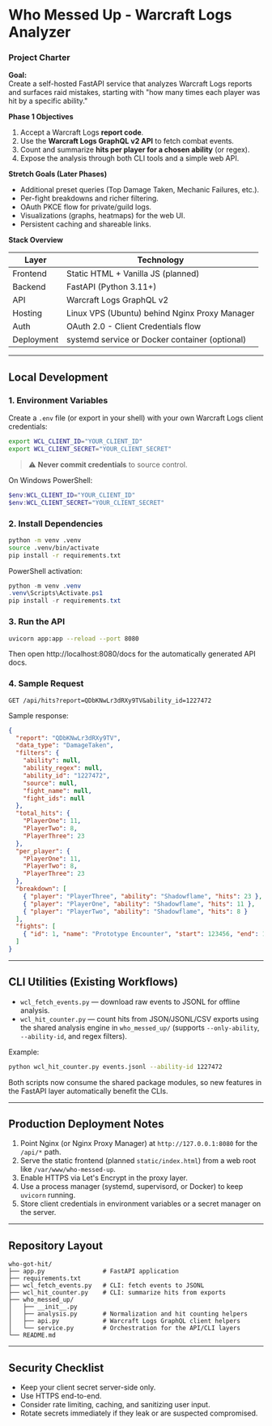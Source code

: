# Who Messed Up - Warcraft Logs Analyzer

### Project Charter

**Goal:**  
Create a self-hosted FastAPI service that analyzes Warcraft Logs reports and surfaces raid mistakes, starting with "how many times each player was hit by a specific ability."

**Phase 1 Objectives**

1. Accept a Warcraft Logs **report code**.
2. Use the **Warcraft Logs GraphQL v2 API** to fetch combat events.
3. Count and summarize **hits per player for a chosen ability** (or regex).
4. Expose the analysis through both CLI tools and a simple web API.

**Stretch Goals (Later Phases)**

- Additional preset queries (Top Damage Taken, Mechanic Failures, etc.).
- Per-fight breakdowns and richer filtering.
- OAuth PKCE flow for private/guild logs.
- Visualizations (graphs, heatmaps) for the web UI.
- Persistent caching and shareable links.

**Stack Overview**

| Layer      | Technology                                            |
| ---------- | ----------------------------------------------------- |
| Frontend   | Static HTML + Vanilla JS (planned)                    |
| Backend    | FastAPI (Python 3.11+)                                |
| API        | Warcraft Logs GraphQL v2                              |
| Hosting    | Linux VPS (Ubuntu) behind Nginx Proxy Manager         |
| Auth       | OAuth 2.0 - Client Credentials flow                   |
| Deployment | systemd service or Docker container (optional)        |

---

## Local Development

### 1. Environment Variables

Create a `.env` file (or export in your shell) with your own Warcraft Logs client credentials:

```bash
export WCL_CLIENT_ID="YOUR_CLIENT_ID"
export WCL_CLIENT_SECRET="YOUR_CLIENT_SECRET"
```

> ⚠️ **Never commit credentials** to source control.

On Windows PowerShell:

```powershell
$env:WCL_CLIENT_ID="YOUR_CLIENT_ID"
$env:WCL_CLIENT_SECRET="YOUR_CLIENT_SECRET"
```

### 2. Install Dependencies

```bash
python -m venv .venv
source .venv/bin/activate
pip install -r requirements.txt
```

PowerShell activation:

```powershell
python -m venv .venv
.venv\Scripts\Activate.ps1
pip install -r requirements.txt
```

### 3. Run the API

```bash
uvicorn app:app --reload --port 8080
```

Then open http://localhost:8080/docs for the automatically generated API docs.

### 4. Sample Request

```http
GET /api/hits?report=QDbKNwLr3dRXy9TV&ability_id=1227472
```

Sample response:

```json
{
  "report": "QDbKNwLr3dRXy9TV",
  "data_type": "DamageTaken",
  "filters": {
    "ability": null,
    "ability_regex": null,
    "ability_id": "1227472",
    "source": null,
    "fight_name": null,
    "fight_ids": null
  },
  "total_hits": {
    "PlayerOne": 11,
    "PlayerTwo": 8,
    "PlayerThree": 23
  },
  "per_player": {
    "PlayerOne": 11,
    "PlayerTwo": 8,
    "PlayerThree": 23
  },
  "breakdown": [
    { "player": "PlayerThree", "ability": "Shadowflame", "hits": 23 },
    { "player": "PlayerOne", "ability": "Shadowflame", "hits": 11 },
    { "player": "PlayerTwo", "ability": "Shadowflame", "hits": 8 }
  ],
  "fights": [
    { "id": 1, "name": "Prototype Encounter", "start": 123456, "end": 127890, "kill": true }
  ]
}
```

---

## CLI Utilities (Existing Workflows)

- `wcl_fetch_events.py` — download raw events to JSONL for offline analysis.
- `wcl_hit_counter.py` — count hits from JSON/JSONL/CSV exports using the shared analysis engine in `who_messed_up/` (supports `--only-ability`, `--ability-id`, and regex filters).

Example:

```bash
python wcl_hit_counter.py events.jsonl --ability-id 1227472
```

Both scripts now consume the shared package modules, so new features in the FastAPI layer automatically benefit the CLIs.

---

## Production Deployment Notes

1. Point Nginx (or Nginx Proxy Manager) at `http://127.0.0.1:8080` for the `/api/*` path.
2. Serve the static frontend (planned `static/index.html`) from a web root like `/var/www/who-messed-up`.
3. Enable HTTPS via Let's Encrypt in the proxy layer.
4. Use a process manager (systemd, supervisord, or Docker) to keep `uvicorn` running.
5. Store client credentials in environment variables or a secret manager on the server.

---

## Repository Layout

```text
who-got-hit/
├── app.py                # FastAPI application
├── requirements.txt
├── wcl_fetch_events.py   # CLI: fetch events to JSONL
├── wcl_hit_counter.py    # CLI: summarize hits from exports
├── who_messed_up/
│   ├── __init__.py
│   ├── analysis.py       # Normalization and hit counting helpers
│   ├── api.py            # Warcraft Logs GraphQL client helpers
│   └── service.py        # Orchestration for the API/CLI layers
└── README.md
```

---

## Security Checklist

- Keep your client secret server-side only.
- Use HTTPS end-to-end.
- Consider rate limiting, caching, and sanitizing user input.
- Rotate secrets immediately if they leak or are suspected compromised.
